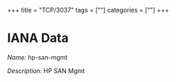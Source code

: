 +++
title = "TCP/3037"
tags = [""]
categories = [""]
+++

# IANA Data

_Name:_ hp-san-mgmt

_Description:_ HP SAN Mgmt

